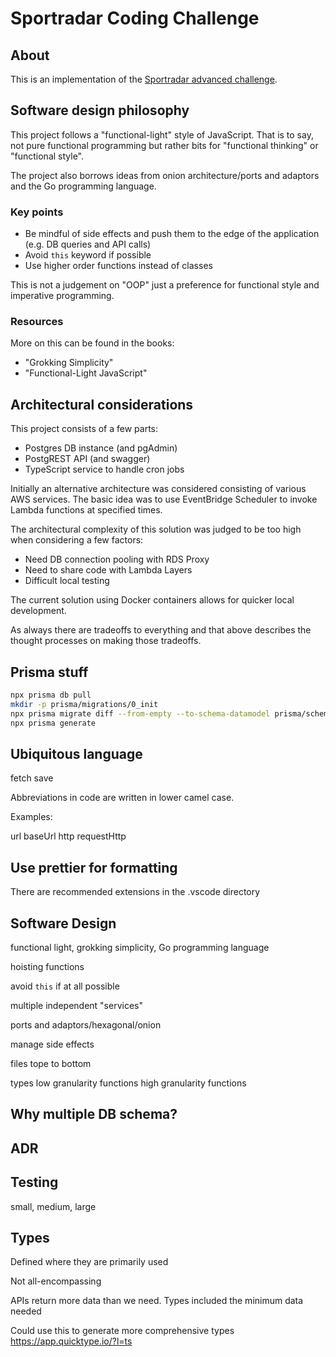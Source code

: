 # Sportradar Coding Challenge

## About

This is an implementation of the [Sportradar advanced challenge](https://github.com/sportradarus/sportradar-advanced-challenge).

## Software design philosophy

This project follows a "functional-light" style of JavaScript. That is to say, not pure functional programming but rather bits for "functional thinking" or "functional style".

The project also borrows ideas from onion architecture/ports and adaptors and the Go programming language.

### Key points

- Be mindful of side effects and push them to the edge of the application (e.g. DB queries and API calls)
- Avoid `this` keyword if possible
- Use higher order functions instead of classes

This is not a judgement on "OOP" just a preference for functional style and imperative programming.

### Resources

More on this can be found in the books:

- "Grokking Simplicity"
- "Functional-Light JavaScript"

## Architectural considerations

This project consists of a few parts:

- Postgres DB instance (and pgAdmin)
- PostgREST API (and swagger)
- TypeScript service to handle cron jobs

Initially an alternative architecture was considered consisting of various AWS services.
The basic idea was to use EventBridge Scheduler to invoke Lambda functions at specified times.

The architectural complexity of this solution was judged to be too high when considering a few factors:

- Need DB connection pooling with RDS Proxy
- Need to share code with Lambda Layers
- Difficult local testing

The current solution using Docker containers allows for quicker local development.

As always there are tradeoffs to everything and that above describes the thought processes on making those tradeoffs.

## Prisma stuff

```sh
npx prisma db pull
mkdir -p prisma/migrations/0_init
npx prisma migrate diff --from-empty --to-schema-datamodel prisma/schema.prisma --script > prisma/migrations/0_init/migration.sql
npx prisma generate
```

## Ubiquitous language

fetch
save

Abbreviations in code are written in lower camel case.

Examples:

url
baseUrl
http
requestHttp

## Use prettier for formatting

There are recommended extensions in the .vscode directory

## Software Design

functional light, grokking simplicity, Go programming language

hoisting functions

avoid `this` if at all possible

multiple independent "services"

ports and adaptors/hexagonal/onion

manage side effects

files tope to bottom

types
low granularity functions
high granularity functions

## Why multiple DB schema?

## ADR

## Testing

small, medium, large

## Types

Defined where they are primarily used

Not all-encompassing

APIs return more data than we need. Types included the minimum data needed

Could use this to generate more comprehensive types
https://app.quicktype.io/?l=ts
